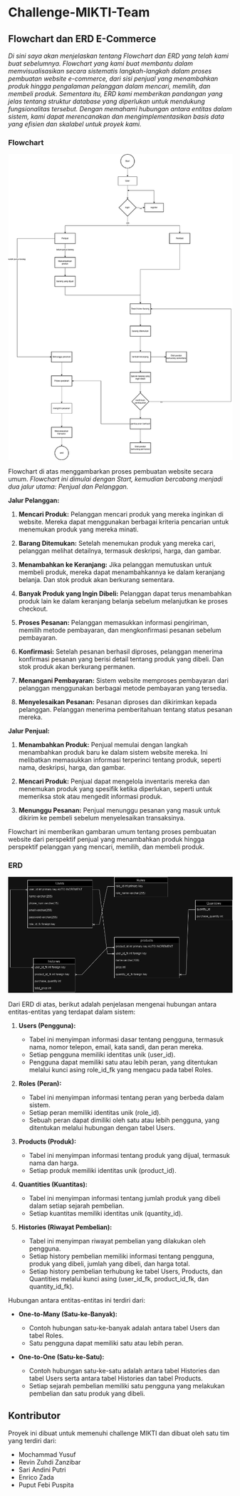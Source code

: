 # Challenge-MIKTI-Team
## Flowchart dan ERD E-Commerce

*Di sini saya akan menjelaskan tentang Flowchart dan ERD yang telah kami buat sebelumnya. Flowchart yang kami buat membantu dalam memvisualisasikan secara sistematis langkah-langkah dalam proses pembuatan website e-commerce, dari sisi penjual yang menambahkan produk hingga pengalaman pelanggan dalam mencari, memilih, dan membeli produk. Sementara itu, ERD kami memberikan pandangan yang jelas tentang struktur database yang diperlukan untuk mendukung fungsionalitas tersebut. Dengan memahami hubungan antara entitas dalam sistem, kami dapat merencanakan dan mengimplementasikan basis data yang efisien dan skalabel untuk proyek kami.*

### Flowchart

![Flowchart E-Commerce](https://github.com/Puputfpspta/Challenge-MIKTI-Team/blob/main/flowchart.png?raw=true)

Flowchart di atas menggambarkan proses pembuatan website secara umum.
*Flowchart ini dimulai dengan Start, kemudian bercabang menjadi dua jalur utama: Penjual dan Pelanggan.*

**Jalur Pelanggan:**

1. **Mencari Produk:**
   Pelanggan mencari produk yang mereka inginkan di website. Mereka dapat menggunakan berbagai kriteria pencarian untuk menemukan produk yang mereka minati.

2. **Barang Ditemukan:**
   Setelah menemukan produk yang mereka cari, pelanggan melihat detailnya, termasuk deskripsi, harga, dan gambar.

3. **Menambahkan ke Keranjang:**
   Jika pelanggan memutuskan untuk membeli produk, mereka dapat menambahkannya ke dalam keranjang belanja. Dan stok produk akan berkurang sementara.

4. **Banyak Produk yang Ingin Dibeli:**
   Pelanggan dapat terus menambahkan produk lain ke dalam keranjang belanja sebelum melanjutkan ke proses checkout.

5. **Proses Pesanan:**
   Pelanggan memasukkan informasi pengiriman, memilih metode pembayaran, dan mengkonfirmasi pesanan sebelum pembayaran.

6. **Konfirmasi:**
   Setelah pesanan berhasil diproses, pelanggan menerima konfirmasi pesanan yang berisi detail tentang produk yang dibeli. Dan stok produk akan berkurang permanen.

7. **Menangani Pembayaran:**
   Sistem website memproses pembayaran dari pelanggan menggunakan berbagai metode pembayaran yang tersedia.

8. **Menyelesaikan Pesanan:**
   Pesanan diproses dan dikirimkan kepada pelanggan. Pelanggan menerima pemberitahuan tentang status pesanan mereka.

**Jalur Penjual:**

1. **Menambahkan Produk:**
   Penjual memulai dengan langkah menambahkan produk baru ke dalam sistem website mereka. Ini melibatkan memasukkan informasi terperinci tentang produk, seperti nama, deskripsi, harga, dan gambar.

2. **Mencari Produk:**
   Penjual dapat mengelola inventaris mereka dan menemukan produk yang spesifik ketika diperlukan, seperti untuk memeriksa stok atau mengedit informasi produk.

3. **Menunggu Pesanan:**
   Penjual menunggu pesanan yang masuk untuk dikirim ke pembeli sebelum menyelesaikan transaksinya.


Flowchart ini memberikan gambaran umum tentang proses pembuatan website dari perspektif penjual yang menambahkan produk hingga perspektif pelanggan yang mencari, memilih, dan membeli produk.

### ERD

![Diagram Entitas Hubungan](https://github.com/Puputfpspta/Challenge-MIKTI-Team/blob/main/ERD_MIKTI.drawio.png?raw=true)

Dari ERD di atas, berikut adalah penjelasan mengenai hubungan antara entitas-entitas yang terdapat dalam sistem:

1. **Users (Pengguna):**
   - Tabel ini menyimpan informasi dasar tentang pengguna, termasuk nama, nomor telepon, email, kata sandi, dan peran mereka.
   - Setiap pengguna memiliki identitas unik (user_id).
   - Pengguna dapat memiliki satu atau lebih peran, yang ditentukan melalui kunci asing role_id_fk yang mengacu pada tabel Roles.

2. **Roles (Peran):**
   - Tabel ini menyimpan informasi tentang peran yang berbeda dalam sistem.
   - Setiap peran memiliki identitas unik (role_id).
   - Sebuah peran dapat dimiliki oleh satu atau lebih pengguna, yang ditentukan melalui hubungan dengan tabel Users.

3. **Products (Produk):**
   - Tabel ini menyimpan informasi tentang produk yang dijual, termasuk nama dan harga.
   - Setiap produk memiliki identitas unik (product_id).

4. **Quantities (Kuantitas):**
   - Tabel ini menyimpan informasi tentang jumlah produk yang dibeli dalam setiap sejarah pembelian.
   - Setiap kuantitas memiliki identitas unik (quantity_id).

5. **Histories (Riwayat Pembelian):**
   - Tabel ini menyimpan riwayat pembelian yang dilakukan oleh pengguna.
   - Setiap history pembelian memiliki informasi tentang pengguna, produk yang dibeli, jumlah yang dibeli, dan harga total.
   - Setiap history pembelian terhubung ke tabel Users, Products, dan Quantities melalui kunci asing (user_id_fk, product_id_fk, dan quantity_id_fk).

Hubungan antara entitas-entitas ini terdiri dari:

- **One-to-Many (Satu-ke-Banyak):**
  - Contoh hubungan satu-ke-banyak adalah antara tabel Users dan tabel Roles.
  - Satu pengguna dapat memiliki satu atau lebih peran.

- **One-to-One (Satu-ke-Satu):**
  - Contoh hubungan satu-ke-satu adalah antara tabel Histories dan tabel Users serta antara tabel Histories dan tabel Products.
  - Setiap sejarah pembelian memiliki satu pengguna yang melakukan pembelian dan satu produk yang dibeli.

## Kontributor

Proyek ini dibuat untuk memenuhi challenge MIKTI dan dibuat oleh satu tim yang terdiri dari:

- Mochammad Yusuf
- Revin Zuhdi Zanzibar
- Sari Andini Putri
- Enrico Zada
- Puput Febi Puspita
